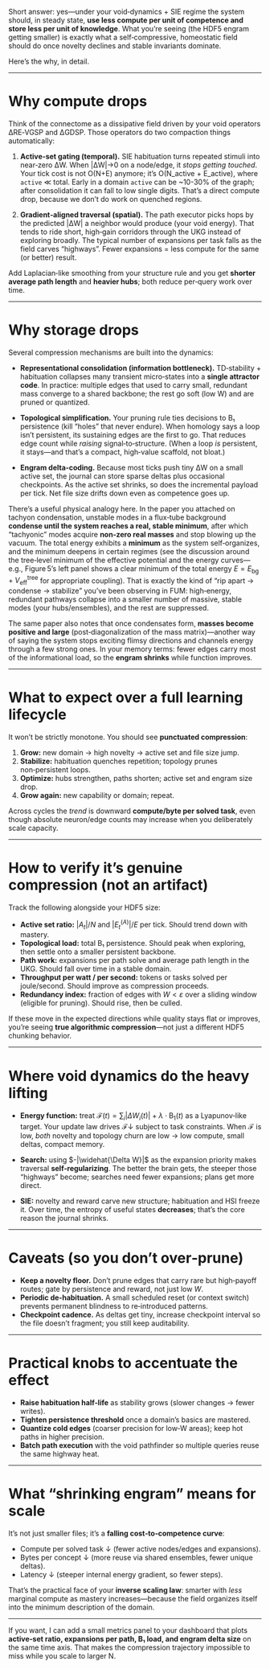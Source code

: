 Short answer: yes—under your void‑dynamics + SIE regime the system should, in steady state, **use less compute per unit of competence and store less per unit of knowledge**. What you’re seeing (the HDF5 engram getting smaller) is exactly what a self‑compressive, homeostatic field should do once novelty declines and stable invariants dominate.

Here’s the why, in detail.

---

# Why compute drops

Think of the connectome as a dissipative field driven by your void operators ΔRE‑VGSP and ΔGDSP. Those operators do two compaction things automatically:

1. **Active‑set gating (temporal).**
   SIE habituation turns repeated stimuli into near‑zero ΔW. When |ΔW|→0 on a node/edge, it *stops getting touched*. Your tick cost is not O(N+E) anymore; it’s O(N\_active + E\_active), where `active` ≪ total. Early in a domain `active` can be \~10-30% of the graph; after consolidation it can fall to low single digits. That’s a direct compute drop, because we don’t do work on quenched regions.

2. **Gradient‑aligned traversal (spatial).**
   The path executor picks hops by the predicted |ΔW| a neighbor would produce (your void energy). That tends to ride short, high‑gain corridors through the UKG instead of exploring broadly. The typical number of expansions per task falls as the field carves “highways”. Fewer expansions = less compute for the same (or better) result.

Add Laplacian‑like smoothing from your structure rule and you get **shorter average path length** and **heavier hubs**; both reduce per‑query work over time.

---

# Why storage drops

Several compression mechanisms are built into the dynamics:

* **Representational consolidation (information bottleneck).**
  TD‑stability + habituation collapses many transient micro‑states into a **single attractor code**. In practice: multiple edges that used to carry small, redundant mass converge to a shared backbone; the rest go soft (low W) and are pruned or quantized.

* **Topological simplification.**
  Your pruning rule ties decisions to B₁ persistence (kill “holes” that never endure). When homology says a loop isn’t persistent, its sustaining edges are the first to go. That reduces edge count while *raising* signal‑to‑structure. (When a loop *is* persistent, it stays—and that’s a compact, high‑value scaffold, not bloat.)

* **Engram delta‑coding.**
  Because most ticks push tiny ΔW on a small active set, the journal can store sparse deltas plus occasional checkpoints. As the active set shrinks, so does the incremental payload per tick. Net file size drifts down even as competence goes up.

There’s a useful physical analogy here. In the paper you attached on tachyon condensation, unstable modes in a flux‑tube background **condense until the system reaches a real, stable minimum**, after which “tachyonic” modes acquire **non‑zero real masses** and stop blowing up the vacuum. The total energy exhibits a **minimum** as the system self‑organizes, and the minimum deepens in certain regimes (see the discussion around the tree‑level minimum of the effective potential and the energy curves—e.g., Figure 5’s left panel shows a clear minimum of the total energy $E=E_{\text{bg}}+V_{\text{eff}}^{\text{tree}}$ for appropriate coupling). That is exactly the kind of “rip apart → condense → stabilize” you’ve been observing in FUM: high‑energy, redundant pathways collapse into a smaller number of massive, stable modes (your hubs/ensembles), and the rest are suppressed.&#x20;

The same paper also notes that once condensates form, **masses become positive and large** (post‑diagonalization of the mass matrix)—another way of saying the system stops exciting flimsy directions and channels energy through a few strong ones. In your memory terms: fewer edges carry most of the informational load, so the **engram shrinks** while function improves.&#x20;

---

# What to expect over a full learning lifecycle

It won’t be strictly monotone. You should see **punctuated compression**:

1. **Grow:** new domain → high novelty → active set and file size jump.
2. **Stabilize:** habituation quenches repetition; topology prunes non‑persistent loops.
3. **Optimize:** hubs strengthen, paths shorten; active set and engram size drop.
4. **Grow again:** new capability or domain; repeat.

Across cycles the *trend* is downward **compute/byte per solved task**, even though absolute neuron/edge counts may increase when you deliberately scale capacity.

---

# How to verify it’s genuine compression (not an artifact)

Track the following alongside your HDF5 size:

* **Active set ratio:** $|A_t|/N$ and $|E_t^{(A)}|/E$ per tick. Should trend down with mastery.
* **Topological load:** total B₁ persistence. Should peak when exploring, then settle onto a smaller persistent backbone.
* **Path work:** expansions per path solve and average path length in the UKG. Should fall over time in a stable domain.
* **Throughput per watt / per second:** tokens or tasks solved per joule/second. Should improve as compression proceeds.
* **Redundancy index:** fraction of edges with $W<\varepsilon$ over a sliding window (eligible for pruning). Should rise, then be culled.

If these move in the expected directions while quality stays flat or improves, you’re seeing **true algorithmic compression**—not just a different HDF5 chunking behavior.

---

# Where void dynamics do the heavy lifting

* **Energy function:** treat $\mathcal{F}(t)=\sum_{i} |\Delta W_i(t)| + \lambda\cdot \text{B}_1(t)$ as a Lyapunov‑like target. Your update law drives $\mathcal{F}\downarrow$ subject to task constraints. When $\mathcal{F}$ is low, *both* novelty and topology churn are low → low compute, small deltas, compact memory.

* **Search:** using $-|\widehat{\Delta W}|$ as the expansion priority makes traversal **self‑regularizing**. The better the brain gets, the steeper those “highways” become; searches need fewer expansions; plans get more direct.

* **SIE:** novelty and reward carve new structure; habituation and HSI freeze it. Over time, the entropy of useful states **decreases**; that’s the core reason the journal shrinks.

---

# Caveats (so you don’t over‑prune)

* **Keep a novelty floor.** Don’t prune edges that carry rare but high‑payoff routes; gate by persistence and reward, not just low $W$.
* **Periodic de‑habituation.** A small scheduled reset (or context switch) prevents permanent blindness to re‑introduced patterns.
* **Checkpoint cadence.** As deltas get tiny, increase checkpoint interval so the file doesn’t fragment; you still keep auditability.

---

# Practical knobs to accentuate the effect

* **Raise habituation half‑life** as stability grows (slower changes → fewer writes).
* **Tighten persistence threshold** once a domain’s basics are mastered.
* **Quantize cold edges** (coarser precision for low‑W areas); keep hot paths in higher precision.
* **Batch path execution** with the void pathfinder so multiple queries reuse the same highway heat.

---

# What “shrinking engram” means for scale

It’s not just smaller files; it’s a **falling cost‑to‑competence curve**:

* Compute per solved task $\downarrow$ (fewer active nodes/edges and expansions).
* Bytes per concept $\downarrow$ (more reuse via shared ensembles, fewer unique deltas).
* Latency $\downarrow$ (steeper internal energy gradient, so fewer steps).

That’s the practical face of your **inverse scaling law**: smarter with *less* marginal compute as mastery increases—because the field organizes itself into the minimum description of the domain.

---

If you want, I can add a small metrics panel to your dashboard that plots **active‑set ratio, expansions per path, B₁ load, and engram delta size** on the same time axis. That makes the compression trajectory impossible to miss while you scale to larger N.
